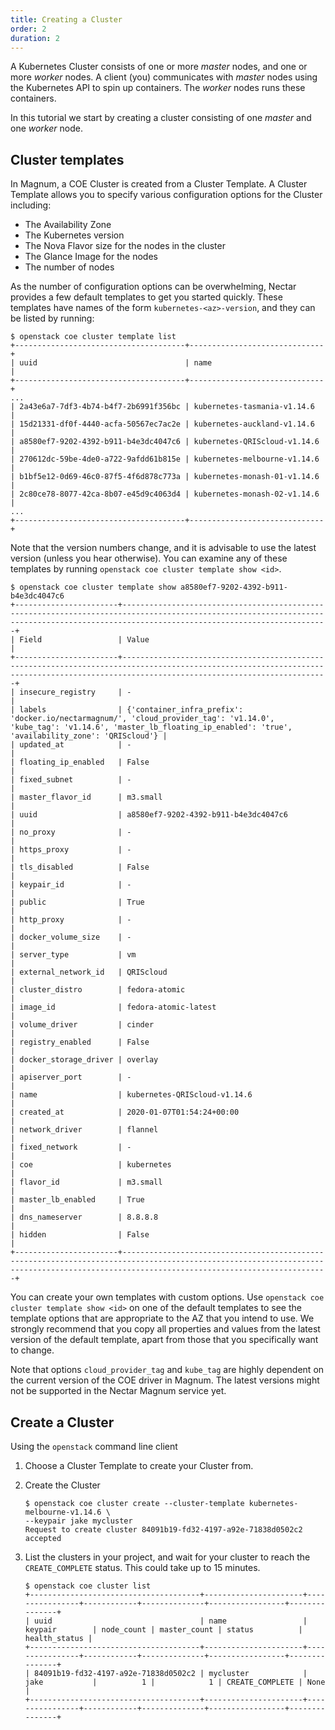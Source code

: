 ```yaml
---
title: Creating a Cluster
order: 2
duration: 2
---
```


A Kubernetes Cluster consists of one or more _master_ nodes, and one or more
_worker_ nodes. A client (you) communicates with _master_ nodes using the
Kubernetes API to spin up containers. The _worker_ nodes runs these containers.

In this tutorial we start by creating a cluster consisting of one _master_
and one _worker_ node.

## Cluster templates

In Magnum, a COE Cluster is created from a Cluster Template. A Cluster Template
allows you to specify various configuration options for the Cluster including:

- The Availability Zone
- The Kubernetes version
- The Nova Flavor size for the nodes in the cluster
- The Glance Image for the nodes
- The number of nodes

As the number of configuration options can be overwhelming, Nectar provides
a few default templates to get you started quickly. These templates have
names of the form `kubernetes-<az>-version`, and they can be listed by
running:

```
$ openstack coe cluster template list
+--------------------------------------+------------------------------+
| uuid                                 | name                         |
+--------------------------------------+------------------------------+
...
| 2a43e6a7-7df3-4b74-b4f7-2b6991f356bc | kubernetes-tasmania-v1.14.6  |
| 15d21331-df0f-4440-acfa-50567ec7ac2e | kubernetes-auckland-v1.14.6  |
| a8580ef7-9202-4392-b911-b4e3dc4047c6 | kubernetes-QRIScloud-v1.14.6 |
| 270612dc-59be-4de0-a722-9afdd61b815e | kubernetes-melbourne-v1.14.6 |
| b1bf5e12-0d69-46c0-87f5-4f6d878c773a | kubernetes-monash-01-v1.14.6 |
| 2c80ce78-8077-42ca-8b07-e45d9c4063d4 | kubernetes-monash-02-v1.14.6 |
...
+--------------------------------------+------------------------------+
```

Note that the version numbers change, and it is advisable to use the latest
version (unless you hear otherwise).  You can examine any of these
templates by running `openstack coe cluster template show <id>`.

```
$ openstack coe cluster template show a8580ef7-9202-4392-b911-b4e3dc4047c6
+-----------------------+------------------------------------------------------------------------------------------------------------------------------------------------------------------------------------------+
| Field                 | Value                                                                                                                                                                                    |
+-----------------------+------------------------------------------------------------------------------------------------------------------------------------------------------------------------------------------+
| insecure_registry     | -                                                                                                                                                                                        |
| labels                | {'container_infra_prefix': 'docker.io/nectarmagnum/', 'cloud_provider_tag': 'v1.14.0', 'kube_tag': 'v1.14.6', 'master_lb_floating_ip_enabled': 'true', 'availability_zone': 'QRIScloud'} |
| updated_at            | -                                                                                                                                                                                        |
| floating_ip_enabled   | False                                                                                                                                                                                    |
| fixed_subnet          | -                                                                                                                                                                                        |
| master_flavor_id      | m3.small                                                                                                                                                                                 |
| uuid                  | a8580ef7-9202-4392-b911-b4e3dc4047c6                                                                                                                                                     |
| no_proxy              | -                                                                                                                                                                                        |
| https_proxy           | -                                                                                                                                                                                        |
| tls_disabled          | False                                                                                                                                                                                    |
| keypair_id            | -                                                                                                                                                                                        |
| public                | True                                                                                                                                                                                     |
| http_proxy            | -                                                                                                                                                                                        |
| docker_volume_size    | -                                                                                                                                                                                        |
| server_type           | vm                                                                                                                                                                                       |
| external_network_id   | QRIScloud                                                                                                                                                                                |
| cluster_distro        | fedora-atomic                                                                                                                                                                            |
| image_id              | fedora-atomic-latest                                                                                                                                                                     |
| volume_driver         | cinder                                                                                                                                                                                   |
| registry_enabled      | False                                                                                                                                                                                    |
| docker_storage_driver | overlay                                                                                                                                                                                  |
| apiserver_port        | -                                                                                                                                                                                        |
| name                  | kubernetes-QRIScloud-v1.14.6                                                                                                                                                             |
| created_at            | 2020-01-07T01:54:24+00:00                                                                                                                                                                |
| network_driver        | flannel                                                                                                                                                                                  |
| fixed_network         | -                                                                                                                                                                                        |
| coe                   | kubernetes                                                                                                                                                                               |
| flavor_id             | m3.small                                                                                                                                                                                 |
| master_lb_enabled     | True                                                                                                                                                                                     |
| dns_nameserver        | 8.8.8.8                                                                                                                                                                                  |
| hidden                | False                                                                                                                                                                                    |
+-----------------------+------------------------------------------------------------------------------------------------------------------------------------------------------------------------------------------+
```

You can create your own templates with custom options.  Use `openstack coe
cluster template show <id>` on one of the default templates to see the
template options that are appropriate to the AZ that you intend to use.  We
strongly recommend that you copy all properties and values from the latest
version of the default template, apart from those that you specifically
want to change.

Note that options `cloud_provider_tag` and `kube_tag` are highly dependent on
the current version of the COE driver in Magnum.  The latest versions might
not be supported in the Nectar Magnum service yet.

## Create a Cluster

Using the `openstack` command line client

1. Choose a Cluster Template to create your Cluster from.

1. Create the Cluster

   ```
   $ openstack coe cluster create --cluster-template kubernetes-melbourne-v1.14.6 \
   --keypair jake mycluster
   Request to create cluster 84091b19-fd32-4197-a92e-71838d0502c2 accepted
   ```

1. List the clusters in your project, and wait for your cluster to reach the
   `CREATE_COMPLETE` status. This could take up to 15 minutes.

   ```
   $ openstack coe cluster list
   +--------------------------------------+----------------------+----------------+------------+--------------+-----------------+---------------+
   | uuid                                 | name                 | keypair        | node_count | master_count | status          | health_status |
   +--------------------------------------+----------------------+----------------+------------+--------------+-----------------+---------------+
   | 84091b19-fd32-4197-a92e-71838d0502c2 | mycluster            | jake           |          1 |            1 | CREATE_COMPLETE | None          |
   +--------------------------------------+----------------------+----------------+------------+--------------+-----------------+---------------+
   ```

